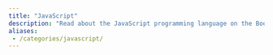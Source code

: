 ```yaml
---
title: "JavaScript"
description: "Read about the JavaScript programming language on the Boot.dev blog"
aliases:
 - /categories/javascript/
---
```


